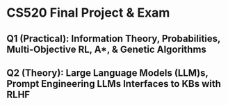 # CS520 Final Project & Exam

## Q1 (Practical): Information Theory, Probabilities, Multi-Objective RL, A*, & Genetic Algorithms

## Q2 (Theory): Large Language Models (LLM)s, Prompt Engineering LLMs Interfaces to KBs with RLHF
